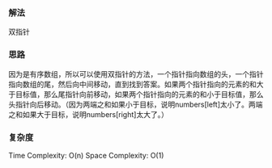 ### 解法 
双指针

### 思路
因为是有序数组，所以可以使用双指针的方法，一个指针指向数组的头，一个指针指向数组的尾，然后向中间移动，直到找到答案。如果两个指针指向的元素的和大于目标值，那么尾指针向前移动，如果两个指针指向的元素的和小于目标值，那么头指针向后移动。（因为两端之和如果小于目标，说明numbers[left]太小了。两端之和如果大于目标，说明numbers[right]太大了。）

### 复杂度
Time Complexity: O(n)
Space Complexity: O(1)
```python